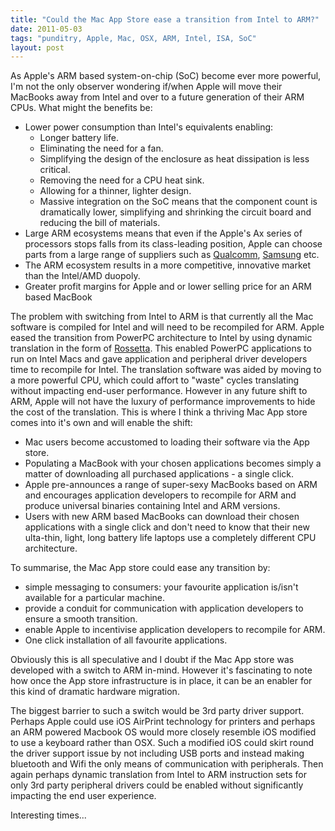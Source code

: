 ```yaml
---
title: "Could the Mac App Store ease a transition from Intel to ARM?"
date: 2011-05-03
tags: "punditry, Apple, Mac, OSX, ARM, Intel, ISA, SoC"
layout: post
---
```

As Apple's ARM based system-on-chip (SoC) become ever more powerful, I'm not the only observer wondering if/when Apple will move their MacBooks away from Intel and over to a future generation of their ARM CPUs. What might the benefits be:

* Lower power consumption than Intel's equivalents enabling:
  * Longer battery life.
  * Eliminating the need for a fan.
  * Simplifying the design of the enclosure as heat dissipation is less critical.
  * Removing the need for a CPU heat sink.
  * Allowing for a thinner, lighter design.
  * Massive integration on the SoC means that the component count is dramatically lower, simplifying and shrinking the circuit board and reducing the bill of materials.
* Large ARM ecosystems means that even if the Apple's Ax series of processors stops falls from its class-leading position,  Apple can choose parts from a large range of suppliers such as  [Qualcomm](http://www.qualcomm.com/news/releases/2011/02/14/qualcomm-announces-quad-core-snapdragon-next-generation-tablets-and), [Samsung](http://www.engadget.com/2010/09/07/samsungs-orion-is-the-1ghz-dual-core-arm-cortex-a9-weve-all-be/) etc.
* The ARM ecosystem results in a more competitive, innovative market than the Intel/AMD duopoly.
* Greater profit margins for Apple and or lower selling price for an ARM based MacBook

The problem with switching from Intel to ARM is that currently all the Mac software is compiled for Intel and will need to be recompiled for ARM. Apple eased the transition from PowerPC architecture to Intel by using dynamic translation in the form of [Rossetta](http://en.wikipedia.org/wiki/Rosetta_(software)). This enabled PowerPC applications to run on Intel Macs and gave application and peripheral driver developers time to recompile for Intel. The translation software was aided by moving to a more powerful CPU, which could affort to "waste" cycles translating without impacting end-user performance. However in any future shift to ARM, Apple will not have the luxury of performance improvements to hide the cost of the translation. This is where I think a thriving Mac App store comes into it's own and will enable the shift:

* Mac users become accustomed to loading their software via the App store.
* Populating a MacBook with your chosen applications becomes simply a matter of downloading all purchased applications - a single click.
* Apple pre-announces a range of super-sexy MacBooks based on ARM and encourages application developers to recompile for ARM and produce universal binaries containing Intel and ARM versions.
* Users with new ARM based MacBooks can download their chosen applications with a single click and don't need to know that their new ulta-thin, light, long battery life laptops use a completely different CPU architecture.

To summarise, the Mac App store could ease any transition by:

* simple messaging to consumers: your favourite application is/isn't available for a particular machine.
* provide a conduit for communication with application developers to ensure a smooth transition.
* enable Apple to incentivise application developers to recompile for ARM.
* One click installation of all favourite applications.

Obviously this is all speculative and I doubt if the Mac App store was developed with a switch to ARM in-mind. However it's fascinating to note how once the App store infrastructure is in place, it can be an enabler for this kind of dramatic hardware migration.

The biggest barrier to such a switch would be 3rd party driver support. Perhaps Apple could use iOS AirPrint technology for printers and perhaps an ARM powered Macbook OS would more closely resemble iOS modified to use a keyboard rather than OSX. Such a modified iOS could skirt round the driver support issue by not including USB ports and instead making bluetooth and Wifi the only means of communication with peripherals. Then again perhaps dynamic translation from Intel to ARM instruction sets for only 3rd party peripheral drivers could be enabled without significantly impacting the end user experience.

Interesting times...
